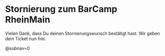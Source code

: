 # Stornierung zum BarCamp RheinMain

Vielen Dank, dass Du deinen Stornierungswunsch bestätigt hast. Wir geben dein Ticket nun frei.

@subnav=0
